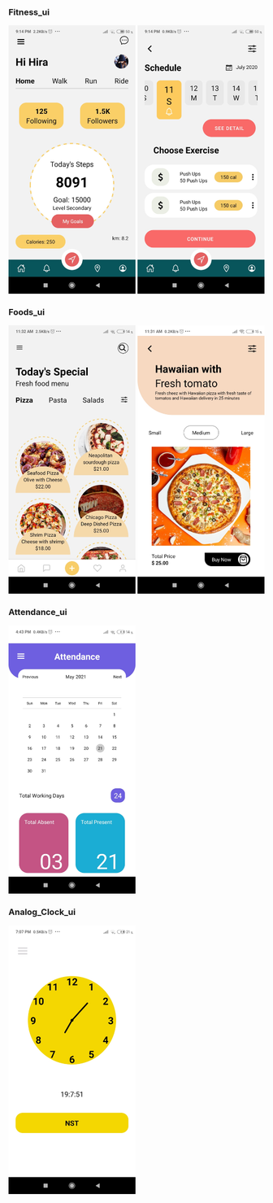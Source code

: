 ### Fitness_ui

<img src= "Screenshots/Screenshot_fitness.jpg" width="250px">
<img src= "Screenshots/Screenshot_fitness2.jpg" width="250px">

### Foods_ui

<img src= "Screenshots/Screenshot_foods.jpg" width="250px">
<img src= "Screenshots/Screenshot_food.jpg" width="250px">

### Attendance_ui

<img src= "Screenshots/Screenshot_attendance.jpg" width="250px">

### Analog_Clock_ui

<img src= "Screenshots/Screenshot_analog_clock.jpg" width="250px">
